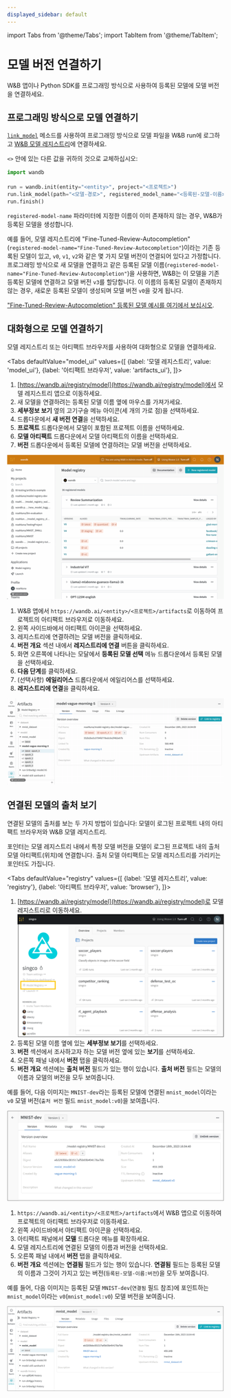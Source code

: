 ```yaml
---
displayed_sidebar: default
---
```

import Tabs from '@theme/Tabs';
import TabItem from '@theme/TabItem';

# 모델 버전 연결하기

W&B 앱이나 Python SDK를 프로그래밍 방식으로 사용하여 등록된 모델에 모델 버전을 연결하세요.

## 프로그래밍 방식으로 모델 연결하기

[`link_model`](../../ref/python/run.md#link_model) 메소드를 사용하여 프로그래밍 방식으로 모델 파일을 W&B run에 로그하고 [W&B 모델 레지스트리](./intro.md)에 연결하세요.

`<>` 안에 있는 다른 값을 귀하의 것으로 교체하십시오:

```python
import wandb

run = wandb.init(entity="<entity>", project="<프로젝트>")
run.link_model(path="<모델-경로>", registered_model_name="<등록된-모델-이름>")
run.finish()
```

`registered-model-name` 파라미터에 지정한 이름이 이미 존재하지 않는 경우, W&B가 등록된 모델을 생성합니다.

예를 들어, 모델 레지스트리에 "Fine-Tuned-Review-Autocompletion"(`registered-model-name="Fine-Tuned-Review-Autocompletion"`)이라는 기존 등록된 모델이 있고, `v0`, `v1`, `v2`와 같은 몇 가지 모델 버전이 연결되어 있다고 가정합니다. 프로그래밍 방식으로 새 모델을 연결하고 같은 등록된 모델 이름(`registered-model-name="Fine-Tuned-Review-Autocompletion"`)을 사용하면, W&B는 이 모델을 기존 등록된 모델에 연결하고 모델 버전 `v3`를 할당합니다. 이 이름의 등록된 모델이 존재하지 않는 경우, 새로운 등록된 모델이 생성되며 모델 버전 `v0`을 갖게 됩니다.

["Fine-Tuned-Review-Autocompletion" 등록된 모델 예시를 여기에서 보십시오](https://wandb.ai/reviewco/registry/model?selectionPath=reviewco%2Fmodel-registry%2FFinetuned-Review-Autocompletion&view=all-models).

## 대화형으로 모델 연결하기
모델 레지스트리 또는 아티팩트 브라우저를 사용하여 대화형으로 모델을 연결하세요.

<Tabs
  defaultValue="model_ui"
  values={[
    {label: '모델 레지스트리', value: 'model_ui'},
    {label: '아티팩트 브라우저', value: 'artifacts_ui'},
  ]}>
  <TabItem value="model_ui">

1. [https://wandb.ai/registry/model](https://wandb.ai/registry/model)에서 모델 레지스트리 앱으로 이동하세요.
2. 새 모델을 연결하려는 등록된 모델 이름 옆에 마우스를 가져가세요.
3. **세부정보 보기** 옆의 고기구슬 메뉴 아이콘(세 개의 가로 점)을 선택하세요.
4. 드롭다운에서 **새 버전 연결**을 선택하세요.
5. **프로젝트** 드롭다운에서 모델이 포함된 프로젝트 이름을 선택하세요.
6. **모델 아티팩트** 드롭다운에서 모델 아티팩트의 이름을 선택하세요.
7. **버전** 드롭다운에서 등록된 모델에 연결하려는 모델 버전을 선택하세요.

![](/images/models/link_model_wmodel_reg.gif)

  </TabItem>
  <TabItem value="artifacts_ui">

1. W&B 앱에서 `https://wandb.ai/<entity>/<프로젝트>/artifacts`로 이동하여 프로젝트의 아티팩트 브라우저로 이동하세요.
2. 왼쪽 사이드바에서 아티팩트 아이콘을 선택하세요.
3. 레지스트리에 연결하려는 모델 버전을 클릭하세요.
4. **버전 개요** 섹션 내에서 **레지스트리에 연결** 버튼을 클릭하세요.
5. 화면 오른쪽에 나타나는 모달에서 **등록된 모델 선택** 메뉴 드롭다운에서 등록된 모델을 선택하세요.
6. **다음 단계**를 클릭하세요.
7. (선택사항) **에일리어스** 드롭다운에서 에일리어스를 선택하세요.
8. **레지스트리에 연결**을 클릭하세요.

![](/images/models/manual_linking.gif)

  </TabItem>
</Tabs>

## 연결된 모델의 출처 보기

연결된 모델의 출처를 보는 두 가지 방법이 있습니다: 모델이 로그된 프로젝트 내의 아티팩트 브라우저와 W&B 모델 레지스트리.

포인터는 모델 레지스트리 내에서 특정 모델 버전을 모델이 로그된 프로젝트 내의 출처 모델 아티팩트(위치)에 연결합니다. 출처 모델 아티팩트는 모델 레지스트리를 가리키는 포인터도 가집니다.

<Tabs
  defaultValue="registry"
  values={[
    {label: '모델 레지스트리', value: 'registry'},
    {label: '아티팩트 브라우저', value: 'browser'},
  ]}>
  <TabItem value="registry">

1. [https://wandb.ai/registry/model](https://wandb.ai/registry/model)로 모델 레지스트리로 이동하세요.
![](/images/models/create_registered_model_1.png)
2. 등록된 모델 이름 옆에 있는 **세부정보 보기**를 선택하세요.
3. **버전** 섹션에서 조사하고자 하는 모델 버전 옆에 있는 **보기**를 선택하세요.
4. 오른쪽 패널 내에서 **버전** 탭을 클릭하세요.
5. **버전 개요** 섹션에는 **출처 버전** 필드가 있는 행이 있습니다. **출처 버전** 필드는 모델의 이름과 모델의 버전을 모두 보여줍니다.

예를 들어, 다음 이미지는 `MNIST-dev`라는 등록된 모델에 연결된 `mnist_model`이라는 `v0` 모델 버전(`출처 버전` 필드 `mnist_model:v0`)을 보여줍니다.

![](/images/models/view_linked_model_registry.png)

  </TabItem>
  <TabItem value="browser">

1. `https://wandb.ai/<entity>/<프로젝트>/artifacts`에서 W&B 앱으로 이동하여 프로젝트의 아티팩트 브라우저로 이동하세요.
2. 왼쪽 사이드바에서 아티팩트 아이콘을 선택하세요.
3. 아티팩트 패널에서 **모델** 드롭다운 메뉴를 확장하세요.
4. 모델 레지스트리에 연결된 모델의 이름과 버전을 선택하세요.
5. 오른쪽 패널 내에서 **버전** 탭을 클릭하세요.
6. **버전 개요** 섹션에는 **연결됨** 필드가 있는 행이 있습니다. **연결됨** 필드는 등록된 모델의 이름과 그것이 가지고 있는 버전(`등록된-모델-이름:버전`)을 모두 보여줍니다.

예를 들어, 다음 이미지는 등록된 모델 `MNIST-dev`(`연결됨` 필드 참조)에 포인트하는 `mnist_model`이라는 `v0`(`mnist_model:v0`) 모델 버전을 보여줍니다.

![](/images/models/view_linked_model_artifacts_browser.png)


  </TabItem>
</Tabs>